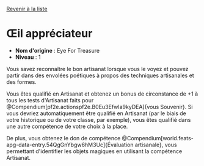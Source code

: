 [Revenir à la liste](..)

# Œil appréciateur

 * **Nom d'origine** : Eye For Treasure
 * **Niveau** : 1


<p>Vous savez reconnaître le bon artisanat lorsque vous le voyez et pouvez partir dans des envolées poétiques à propos des techniques artisanales et des formes.</p>
<p>Vous êtes qualifié en Artisanat et obtenez un bonus de circonstance de +1 à tous les tests d'Artisanat faits pour @Compendium[pf2e.actionspf2e.B0Eu3EfwIa9kyDEA]{vous Souvenir}. Si vous devriez automatiquement être qualifié en Artisanat (par le biais de votre historique ou de votre classe, par exemple), vous êtes qualifié dans une autre compétence de votre choix à la place.</p>
<p>De plus, vous obtenez le don de compétence @Compendium[world.feats-apg-data-entry.54QgGnYbgw6hM3Uc]{Évaluation artisanale}, vous permettant d'identifier les objets magiques en utilisant la compétence Artisanat.</p>